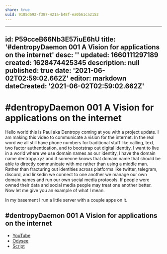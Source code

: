 ```yaml
---
share: true
uuid: 9185d692-f387-421a-b48f-ea0b61ca2152
---
```


---
id: P59cceB66Nb3E57iuE6hU
title: '#dentropyDaemon 001 A Vision for applications on the internet'
desc: ''
updated: 1660111297189
created: 1628474425345
description: null
published: true
date: '2021-06-02T02:59:02.662Z'
editor: markdown
dateCreated: '2021-06-02T02:59:02.662Z'
---

# #dentropyDaemon 001 A Vision for applications on the internet

Hello world this is Paul aka Dentropy coming at you with a project update. I am making this video to communicate a vision for the internet. In the real word we all still have phone numbers for traditional stuff like calling, text, two factor authentication, and to bootstrap out digital identity. I want to live in a world where we use domain names as our identity, I have the domain name dentropy.xyz and if someone knows that domain name that should be able to directly communicate with me rather than using a middle man. Rather than fracturing out identities across platforms like twitter, telegram, discord, and linkedin we connect to one another we manage our own domain names and run our own social media protocols. If people were owned their data and social media people may treat one another better. Now let me give you an example of what I mean.

In my basement I run a little server with a couple apps on it. 

## #dentropyDaemon 001 A Vision for applications on the internet


* [YouTube](https://www.youtube.com/watch?v=JhxkRiqY4yU)
* [Odysee](https://odysee.com/@dentropicPortal:1/dentropyDaemon001:b)
* [Script](/undefined)
